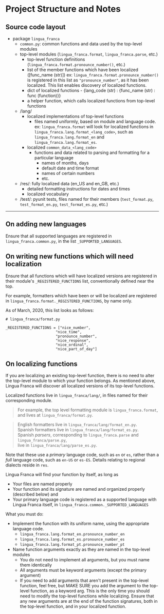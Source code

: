 # Project Structure and Notes

## Source code layout

- package `lingua_franca`
  - `common.py`: common functions and data used by the top-level modules
  - top-level modules (`lingua_franca.format`, `lingua_franca.parse`, etc.)
      - top-level function definitions (`lingua_franca.format.pronounce_number()`, etc.)
      - list of the member functions which have been localized ([func_name (str)])
          ex: `lingua_franca.format.pronounce_number()` 
              is registered in this list as `"pronounce_number"`, as it has been localized.
              This list enables discovery of localized functions.
      - dict of localized functions - {lang_code (str) : {func_name (str) : func (function)}}
      - a helper function, which calls localized functions from top-level functions
  - /lang/
      - localized implementations of top-level functions
          - files named uniformly, based on module and language code. ex:
              `lingua_franca.format` will look for localized functions in
              `lingua_franca.lang.format_<lang_code>`, such as
              `lingua_franca.lang.format_en` and `lingua_franca.lang.format_es`.
      - localized `common_data_<lang_code>`
          - functions and data related to parsing and formatting for a particular language
              - names of months, days
              - default date and time format
              - names of certain numbers
              - etc.
  - /res/: fully localized data (en_US and en_GB, etc.)
      - detailed formatting instructions for dates and times
      - localized vocabulary
  - /test/: pyunit tests, files named for their members
          (`test_format.py`, `test_format_en.py`, `test_format_es.py`, etc.)

----

## On adding new languages

Ensure that all supported languages are registered in `lingua_franca.common.py`, in the list
`_SUPPORTED_LANGUAGES`.

## On writing new functions which will need localization

Ensure that all functions which will have localized versions are registered in their module's
`_REGISTERED_FUNCTIONS` list, conventionally defined near the top.

For example, formatters which have been or will be localized are registered in
  `lingua_franca.format._REGISTERED_FUNCTIONS`, by name only.

As of March, 2020, this list looks as follows:

  ```python3
  # lingua_franca/format.py

  _REGISTERED_FUNCTIONS = ["nice_number",
                         "nice_time",
                         "pronounce_number",
                         "nice_response",
                         "nice_ordinal",
                         "nice_part_of_day"]
  ```

## On localizing functions

If you are localizing an existing top-level function, there is no need to alter the top-level
module to which your function belongs. As mentioned above, Lingua Franca will discover all
localized versions of its top-level functions.

Localized functions live in `lingua_franca/lang/`, in files named for their corresponding module.

>For example, the top level formatting module is `lingua_franca.format`, and lives at
`lingua_franca/format.py`.

>English formatters live in `lingua_franca/lang/format_en.py`.  
>Spanish formatters live in `lingua_franca/lang/format_es.py`.  
>Spanish *parsers*, corresponding to
`lingua_franca.parse` and `lingua_franca/parse.py`,  
>live in `lingua_franca/lang/parse_es.py`.

Note that these use a *primary* language code, such as `en` or `es`, rather than a *full* language
code, such as `en-US` or `es-ES`. Details relating to regional dialects reside in `res`.

Lingua Franca will find your function by itself, as long as

* Your files are named properly
* Your function and its signature are named and organized properly (described below) and
* Your primary language code is registered as a supported language with Lingua Franca itself, in
`lingua_franca.common._SUPPORTED_LANGUAGES`

What you must do:

* Implement the function with its uniform name, using the appropriate language code.
  * `lingua_franca.lang.format_en.pronounce_number_en`
  * `lingua_franca.lang.format_es.pronounce_number_es`
  * `lingua_franca.lang.format_pt.pronounce_number_pt`
* Name function arguments exactly as they are named in the top-level modules
  * You do not need to implement all arguments, but you must name them identically
  * All arguments must be keyword arguments (except the primary argument)
  * If you need to add arguments that aren't present in the top-level function,
        feel free, but MAKE SURE you add the argument to the top-level function, as a keyword arg.
        This is the only time you should need to modify the top-level functions while localizing.
        Ensure that any new arguments are at the end of the function signatures, both in the
        top-level function, and in your localized function.
